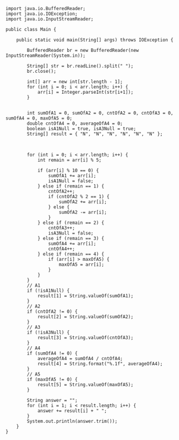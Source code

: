 ﻿```
import java.io.BufferedReader;
import java.io.IOException;
import java.io.InputStreamReader;

public class Main {

	public static void main(String[] args) throws IOException {

		BufferedReader br = new BufferedReader(new InputStreamReader(System.in));
		
		String[] str = br.readLine().split(" ");
		br.close();

		int[] arr = new int[str.length - 1];
		for (int i = 0; i < arr.length; i++) {
			arr[i] = Integer.parseInt(str[i+1]);
		}
		

		int sumOfA1 = 0, sumOfA2 = 0, cntOfA2 = 0, cntOfA3 = 0, sumOfA4 = 0, maxOfA5 = 0;
		double cntOfA4 = 0, averageOfA4 = 0;
		boolean isA1Null = true, isA3Null = true;
		String[] result = { "N", "N", "N", "N", "N", "N" };
		

		
		for (int i = 0; i < arr.length; i++) {
			int remain = arr[i] % 5;
			
			if (arr[i] % 10 == 0) {
				sumOfA1 += arr[i];
				isA1Null = false;
			} else if (remain == 1) {
				cntOfA2++;
				if (cntOfA2 % 2 == 1) {
					sumOfA2 += arr[i];
				} else {
					sumOfA2 -= arr[i];
				}
			} else if (remain == 2) {
				cntOfA3++;
				isA3Null = false;
			} else if (remain == 3) {
				sumOfA4 += arr[i];
				cntOfA4++;
			} else if (remain == 4) {
				if (arr[i] > maxOfA5) {
					maxOfA5 = arr[i];
				}
			}
		}
		// A1
		if (!isA1Null) {
			result[1] = String.valueOf(sumOfA1);
		}
		// A2
		if (cntOfA2 != 0) {
			result[2] = String.valueOf(sumOfA2);
		}
		// A3
		if (!isA3Null) {
			result[3] = String.valueOf(cntOfA3);
		}
		// A4
		if (sumOfA4 != 0) {
			averageOfA4 = sumOfA4 / cntOfA4;
			result[4] = String.format("%.1f", averageOfA4);
		}
		// A5
		if (maxOfA5 != 0) {
			result[5] = String.valueOf(maxOfA5);
		}

		String answer = "";
		for (int i = 1; i < result.length; i++) {
			answer += result[i] + " ";
		}
		System.out.println(answer.trim());
	}
}
```